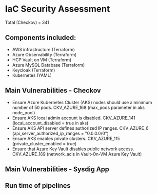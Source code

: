 # IaC Security Assessment
Total (Checkov) = 341

## Components included:
- AWS infrastructure (Terraform)
- Azure Observability (Terraform)
- HCP Vault on VM (Terraform)
- Azure MySQL Database (Terraform)
- Keycloak (Terraform)
- Kubernetes (YAML)

## Main Vulnerabilities - Checkov
- Ensure Azure Kubernetes Cluster (AKS) nodes should use a minimum number of 50 pods.  CKV_AZURE_168 (max_pods parameter in aks node_pool)
- Ensure AKS local admin account is disabled. CKV_AZURE_141 (local_account_disabled = true in aks)
- Ensure AKS API server defines authorized IP ranges. CKV_AZURE_6 (api_server_authorized_ip_ranges = "0.0.0.0/0")
- Ensure AKS enables private clusters. CKV_AZURE_115 (private_cluster_enabled = true)
- Ensure that Azure Key Vault disables public network access. CKV_AZURE_189 (network_acls in Vault-On-VM Azure Key Vault)
## Main Vulnerabilities - Sysdig App

## Run time of pipelines